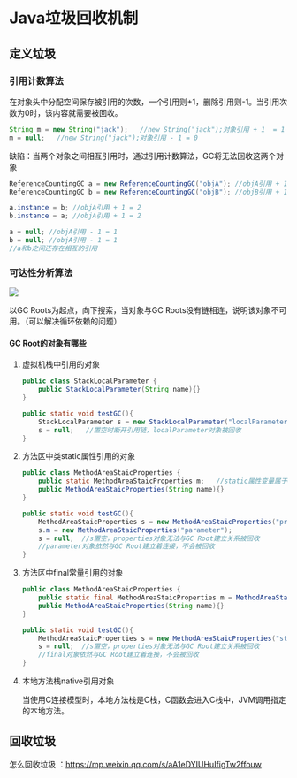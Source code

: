 # Java垃圾回收机制

## 定义垃圾

### 引用计数算法  

在对象头中分配空间保存被引用的次数，一个引用则+1，删除引用则-1。当引用次数为0时，该内容就需要被回收。

```java
String m = new String("jack");   //new String("jack");对象引用 + 1  = 1
m = null;   //new String("jack");对象引用 - 1 = 0
```

缺陷：当两个对象之间相互引用时，通过引用计数算法，GC将无法回收这两个对象

```java
ReferenceCountingGC a = new ReferenceCountingGC("objA"); //objA引用 + 1 = 1
ReferenceCountingGC b = new ReferenceCountingGC("objB"); //objB引用 + 1 = 1

a.instance = b; //objA引用 + 1 = 2
b.instance = a; //objA引用 + 1 = 2

a = null; //objA引用 - 1 = 1
b = null; //objA引用 - 1 = 1
//a和b之间还存在相互的引用
```

### 可达性分析算法

![](../images/g01.png)  

以GC Roots为起点，向下搜索，当对象与GC Roots没有链相连，说明该对象不可用。（可以解决循环依赖的问题）  

#### GC Root的对象有哪些

1. 虚拟机栈中引用的对象

   ```java
   public class StackLocalParameter {
       public StackLocalParameter(String name){}
   }
   
   public static void testGC(){
       StackLocalParameter s = new StackLocalParameter("localParameter"); //new出来对象的变量属于GC Root
       s = null;   //置空时断开引用链，localParameter对象被回收
   }
   ```

2. 方法区中类static属性引用的对象

   ```java
   public class MethodAreaStaicProperties {
       public static MethodAreaStaicProperties m;   //static属性变量属于GC Root
       public MethodAreaStaicProperties(String name){}
   }
   
   public static void testGC(){
       MethodAreaStaicProperties s = new MethodAreaStaicProperties("properties");
       s.m = new MethodAreaStaicProperties("parameter");
       s = null;  //s置空，properties对象无法与GC Root建立关系被回收
       //parameter对象依然与GC Root建立着连接，不会被回收
   }
   ```

3. 方法区中final常量引用的对象

   ```java
   public class MethodAreaStaicProperties {
       public static final MethodAreaStaicProperties m = MethodAreaStaicProperties("final");  //final属性变量属于GC Root
       public MethodAreaStaicProperties(String name){}
   }
   
   public static void testGC(){
       MethodAreaStaicProperties s = new MethodAreaStaicProperties("staticProperties");
       s = null;  //s置空，properties对象无法与GC Root建立关系被回收
       //final对象依然与GC Root建立着连接，不会被回收
   }
   ```

4. 本地方法栈native引用对象

   当使用C连接模型时，本地方法栈是C栈，C函数会进入C栈中，JVM调用指定的本地方法。

## 回收垃圾  

怎么回收垃圾 ：https://mp.weixin.qq.com/s/aA1eDYIUHuIfigTw2ffouw    





























